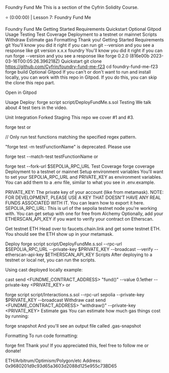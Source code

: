 Foundry Fund Me
This is a section of the Cyfrin Solidity Course.

⭐️ (0:00:00) | Lesson 7: Foundry Fund Me

Foundry Fund Me
Getting Started
Requirements
Quickstart
Optional Gitpod
Usage
Testing
Test Coverage
Deployment to a testnet or mainnet
Scripts
Withdraw
Estimate gas
Formatting
Thank you!
Getting Started
Requirements
git
You'll know you did it right if you can run git --version and you see a response like git version x.x.x
foundry
You'll know you did it right if you can run forge --version and you see a response like forge 0.2.0 (816e00b 2023-03-16T00:05:26.396218Z)
Quickstart
git clone https://github.com/Cyfrin/foundry-fund-me-f23
cd foundry-fund-me-f23
forge build
Optional Gitpod
If you can't or don't want to run and install locally, you can work with this repo in Gitpod. If you do this, you can skip the clone this repo part.

Open in Gitpod

Usage
Deploy:
forge script script/DeployFundMe.s.sol
Testing
We talk about 4 test tiers in the video.

Unit
Integration
Forked
Staging
This repo we cover #1 and #3.

forge test
or

// Only run test functions matching the specified regex pattern.

"forge test -m testFunctionName" is deprecated. Please use

forge test --match-test testFunctionName
or

forge test --fork-url $SEPOLIA_RPC_URL
Test Coverage
forge coverage
Deployment to a testnet or mainnet
Setup environment variables
You'll want to set your SEPOLIA_RPC_URL and PRIVATE_KEY as environment variables. You can add them to a .env file, similar to what you see in .env.example.

PRIVATE_KEY: The private key of your account (like from metamask). NOTE: FOR DEVELOPMENT, PLEASE USE A KEY THAT DOESN'T HAVE ANY REAL FUNDS ASSOCIATED WITH IT.
You can learn how to export it here.
SEPOLIA_RPC_URL: This is url of the sepolia testnet node you're working with. You can get setup with one for free from Alchemy
Optionally, add your ETHERSCAN_API_KEY if you want to verify your contract on Etherscan.

Get testnet ETH
Head over to faucets.chain.link and get some testnet ETH. You should see the ETH show up in your metamask.

Deploy
forge script script/DeployFundMe.s.sol --rpc-url $SEPOLIA_RPC_URL --private-key $PRIVATE_KEY --broadcast --verify --etherscan-api-key $ETHERSCAN_API_KEY
Scripts
After deploying to a testnet or local net, you can run the scripts.

Using cast deployed locally example:

cast send <FUNDME_CONTRACT_ADDRESS> "fund()" --value 0.1ether --private-key <PRIVATE_KEY>
or

forge script script/Interactions.s.sol --rpc-url sepolia --private-key $PRIVATE_KEY --broadcast
Withdraw
cast send <FUNDME_CONTRACT_ADDRESS> "withdraw()" --private-key <PRIVATE_KEY>
Estimate gas
You can estimate how much gas things cost by running:

forge snapshot
And you'll see an output file called .gas-snapshot

Formatting
To run code formatting:

forge fmt
Thank you!
If you appreciated this, feel free to follow me or donate!

ETH/Arbitrum/Optimism/Polygon/etc Address: 0x9680201d9c93d65a3603d2088d125e955c73BD65
